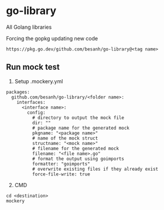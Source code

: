 # go-library
All Golang libraries

Forcing the gopkg updating new code
```
https://pkg.go.dev/github.com/besanh/go-library@<tag name>
```

## Run mock test
1. Setup .mockery.yml
```
packages:
  github.com/besanh/go-library/<folder name>:
    interfaces:
      <interface name>:
        config:
          # directory to output the mock file
          dir: ""
          # package name for the generated mock
          pkgname: "<package name>"
          # name of the mock struct
          structname: "<mock name>"
          # filename for the generated mock
          filename: "<file name>.go"
          # format the output using goimports
          formatter: "goimports"
          # overwrite existing files if they already exist
          force-file-write: true
```

2. CMD
```
cd <destination>
mockery
```